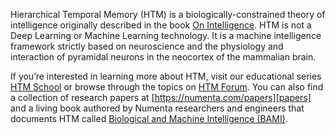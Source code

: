 ---
---

[bami]:   https://numenta.com/resources/biological-and-machine-intelligence
[book]:   https://numenta.com/resources/papers-videos-and-more/resources/on-intelligence
[forum]:  https://discourse.numenta.org/categories
[papers]: https://numenta.com/papers
[school]: /htm-school/

Hierarchical Temporal Memory (HTM) is a biologically-constrained theory of
intelligence originally described in the book [On Intelligence][book].
HTM is not a Deep Learning or Machine Learning technology. It is a machine
intelligence framework strictly based on neuroscience and the physiology and
interaction of pyramidal neurons in the neocortex of the mammalian brain.

If you’re interested in learning more about HTM, visit our
educational series [HTM School][school] or browse through the topics
on [HTM Forum][forum]. You can also find a collection of research papers at
[https://numenta.com/papers][papers] and a living book authored by Numenta researchers and
engineers that documents HTM
called [Biological and Machine Intelligence (BAMI)][bami].
